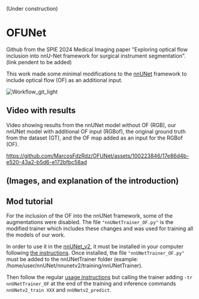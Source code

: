 (Under construction)
# OFUNet
Github from the SPIE 2024 Medical Imaging paper "Exploring optical flow inclusion into nnU-Net framework for surgical instrument segmentation".
(link pendent to be added)

This work made some minimal modifications to the [nnUNet](https://github.com/MIC-DKFZ/nnUNet) framework to include optical flow (OF) as an additional input.

![Workflow_git_light](https://github.com/MarcosFdzRdz/OFUNet/assets/100223846/efe05cf4-b5c3-442c-a48f-21da891edf7d)

## Video with results 
Video showing results from the nnUNet model without OF (RGB), our nnUNet model with additional OF input (RGBof), the original ground truth from the dataset (GT), and the OF map added as an input for the RGBof (OF).

https://github.com/MarcosFdzRdz/OFUNet/assets/100223846/17e86d4b-e520-43a2-b5d6-e172bfbc58ad


## (Images, and explanation of the introduction)

## Mod tutorial
For the inclusion of the OF into the nnUNet framework, some of the augmentations were disabled.
The file `"nnUNetTrainer_OF.py"` is the modified trainer which includes these changes and was used for training all the models of our work.

In order to use it in the [nnUNet_v2](https://github.com/MIC-DKFZ/nnUNet), it must be installed in your computer following [the instructions](https://github.com/MIC-DKFZ/nnUNet/blob/master/documentation/installation_instructions.md).
Once installed, the file `"nnUNetTrainer_OF.py"` must be added to the nnUNetTrainer folder (example: /home/user/nnUNet/nnunetv2/training/nnUNetTrainer).

Then follow the regular [usage instructions](https://github.com/MIC-DKFZ/nnUNet/blob/master/documentation/how_to_use_nnunet.md) but calling the trainer adding `-tr nnUNetTrainer_OF` at the end of the training and inference commands `nnUNetv2_train XXX` and `nnUNetv2_predict`.
